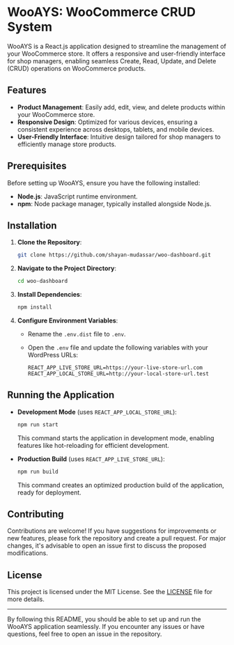 # WooAYS: WooCommerce CRUD System

WooAYS is a React.js application designed to streamline the management of your WooCommerce store. It offers a responsive and user-friendly interface for shop managers, enabling seamless Create, Read, Update, and Delete (CRUD) operations on WooCommerce products.

## Features

- **Product Management**: Easily add, edit, view, and delete products within your WooCommerce store.
- **Responsive Design**: Optimized for various devices, ensuring a consistent experience across desktops, tablets, and mobile devices.
- **User-Friendly Interface**: Intuitive design tailored for shop managers to efficiently manage store products.

## Prerequisites

Before setting up WooAYS, ensure you have the following installed:

- **Node.js**: JavaScript runtime environment.
- **npm**: Node package manager, typically installed alongside Node.js.

## Installation

1. **Clone the Repository**:

   ```bash
   git clone https://github.com/shayan-mudassar/woo-dashboard.git
   ```

2. **Navigate to the Project Directory**:

   ```bash
   cd woo-dashboard
   ```

3. **Install Dependencies**:

   ```bash
   npm install
   ```

4. **Configure Environment Variables**:

   - Rename the `.env.dist` file to `.env`.
   - Open the `.env` file and update the following variables with your WordPress URLs:

     ```env
     REACT_APP_LIVE_STORE_URL=https://your-live-store-url.com
     REACT_APP_LOCAL_STORE_URL=http://your-local-store-url.test
     ```

## Running the Application

- **Development Mode** (uses `REACT_APP_LOCAL_STORE_URL`):

  ```bash
  npm run start
  ```

  This command starts the application in development mode, enabling features like hot-reloading for efficient development.

- **Production Build** (uses `REACT_APP_LIVE_STORE_URL`):

  ```bash
  npm run build
  ```

  This command creates an optimized production build of the application, ready for deployment.

## Contributing

Contributions are welcome! If you have suggestions for improvements or new features, please fork the repository and create a pull request. For major changes, it's advisable to open an issue first to discuss the proposed modifications.

## License

This project is licensed under the MIT License. See the [LICENSE](LICENSE) file for more details.

---

By following this README, you should be able to set up and run the WooAYS application seamlessly. If you encounter any issues or have questions, feel free to open an issue in the repository. 
